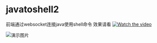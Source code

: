 # javatoshell2
前端通过websocket连接java使用shell命令
效果请看 
[![Watch the video](https://raw.github.com/GabLeRoux/WebMole/master/ressources/WebMole_Youtube_Video.png)](https://github.com/candyadmin/javatoshell2/blob/master/src/main/resources/static/Video_2018-11-27_200337.wmv)

![演示图片](https://github.com/candyadmin/javatoshell2/blob/master/src/main/resources/static/QQPIC20181127202354.png)
